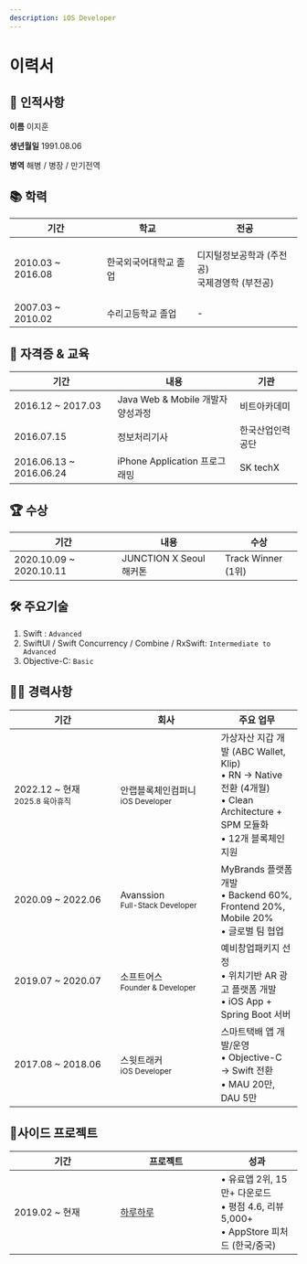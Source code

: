 ```yaml
---
description: iOS Developer
---
```


# 이력서

## 👤 인적사항

**이름** 이지훈

**생년월일** 1991.08.06

**병역** 해병 / 병장 / 만기전역

## 📚 학력

| 기간                 | 학교          | 전공                                   |
| ------------------ | ----------- | ------------------------------------ |
| 2010.03 \~ 2016.08 | 한국외국어대학교 졸업 | <p>디지털정보공학과 (주전공)<br>국제경영학 (부전공)</p> |
| 2007.03 \~ 2010.02 | 수리고등학교 졸업   | -                                    |

## 📖 자격증 & 교육

| 기간                       | 내용                         | 기관       |
| ------------------------ | -------------------------- | -------- |
| 2016.12 \~ 2017.03       | Java Web & Mobile 개발자 양성과정 | 비트아카데미   |
| 2016.07.15               | 정보처리기사                     | 한국산업인력공단 |
| 2016.06.13 \~ 2016.06.24 | iPhone Application 프로그래밍   | SK techX |

## 🏆 수상

| 기간                       | 내용                   | 수상                |
| ------------------------ | -------------------- | ----------------- |
| 2020.10.09 \~ 2020.10.11 | JUNCTION X Seoul 해커톤 | Track Winner (1위) |

## 🛠 주요기술

1. Swift : `Advanced`
2. SwiftUI / Swift Concurrency / Combine / RxSwift: `Intermediate to Advanced`
3. Objective-C: `Basic`

## 👩‍💻 경력사항

<table><thead><tr><th width="170">기간</th><th width="160">회사</th><th>주요 업무</th></tr></thead><tbody><tr><td>2022.12 ~ 현재<br><sub>2025.8 육아휴직</sub></td><td>안랩블록체인컴퍼니<br><sub>iOS Developer</sub></td><td>가상자산 지갑 개발 (ABC Wallet, Klip)<br>• RN → Native 전환 (4개월)<br>• Clean Architecture + SPM 모듈화<br>• 12개 블록체인 지원</td></tr><tr><td>2020.09 ~ 2022.06</td><td>Avanssion<br><sub>Full-Stack Developer</sub></td><td>MyBrands 플랫폼 개발<br>• Backend 60%, Frontend 20%, Mobile 20%<br>• 글로벌 팀 협업</td></tr><tr><td>2019.07 ~ 2020.07</td><td>소프트어스<br><sub>Founder &#x26; Developer</sub></td><td>예비창업패키지 선정<br>• 위치기반 AR 광고 플랫폼 개발<br>• iOS App + Spring Boot 서버</td></tr><tr><td>2017.08 ~ 2018.06</td><td>스윗트래커<br><sub>iOS Developer</sub></td><td>스마트택배 앱 개발/운영<br>• Objective-C → Swift 전환<br>• MAU 20만, DAU 5만</td></tr></tbody></table>

## 📱사이드 프로젝트

<table><thead><tr><th width="170">기간</th><th width="160">프로젝트</th><th>성과</th></tr></thead><tbody><tr><td>2019.02 ~ 현재</td><td><a href="https://apps.apple.com/kr/app/id1452035712">하루하루</a></td><td>• 유료앱 2위, 15만+ 다운로드<br>•  평점 4.6, 리뷰 5,000+<br>• AppStore 피처드 (한국/중국)</td></tr></tbody></table>
